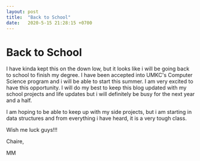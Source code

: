 ```yaml
---
layout: post
title:  "Back to School"
date:   2020-5-15 21:28:15 +0700
---
```


# Back to School
I have kinda kept this on the down low, but it looks like i will be going back to school to finish my degree. I have been accepted into UMKC's Computer Science program and i will be able to start this summer. I am very excited to have this opportunity. I will do my best to keep this blog updated with my school projects and life updates but i will definitely be busy for the next year and a half.

I am hoping to be able to keep up with my side projects, but i am starting in data structures and from everything i have heard, it is a very tough class.


Wish me luck guys!!!


Chaire,

MM
